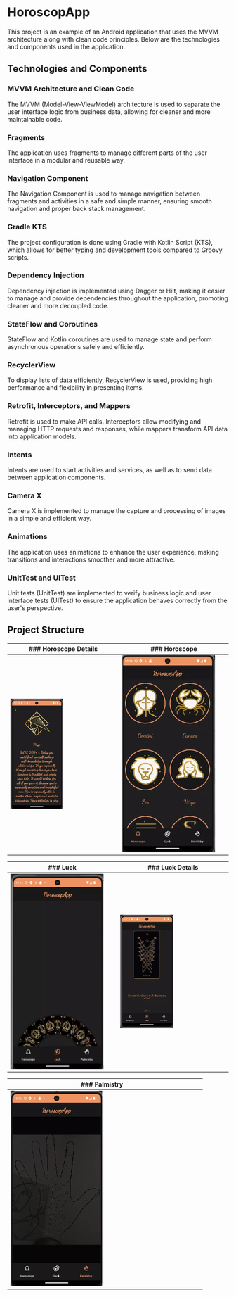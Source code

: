# HoroscopApp

This project is an example of an Android application that uses the MVVM architecture along with clean code principles. Below are the technologies and components used in the application.

## Technologies and Components

### MVVM Architecture and Clean Code

The MVVM (Model-View-ViewModel) architecture is used to separate the user interface logic from business data, allowing for cleaner and more maintainable code.

### Fragments

The application uses fragments to manage different parts of the user interface in a modular and reusable way.

### Navigation Component

The Navigation Component is used to manage navigation between fragments and activities in a safe and simple manner, ensuring smooth navigation and proper back stack management.

### Gradle KTS

The project configuration is done using Gradle with Kotlin Script (KTS), which allows for better typing and development tools compared to Groovy scripts.

### Dependency Injection

Dependency injection is implemented using Dagger or Hilt, making it easier to manage and provide dependencies throughout the application, promoting cleaner and more decoupled code.

### StateFlow and Coroutines

StateFlow and Kotlin coroutines are used to manage state and perform asynchronous operations safely and efficiently.

### RecyclerView

To display lists of data efficiently, RecyclerView is used, providing high performance and flexibility in presenting items.

### Retrofit, Interceptors, and Mappers

Retrofit is used to make API calls. Interceptors allow modifying and managing HTTP requests and responses, while mappers transform API data into application models.

### Intents

Intents are used to start activities and services, as well as to send data between application components.

### Camera X

Camera X is implemented to manage the capture and processing of images in a simple and efficient way.

### Animations

The application uses animations to enhance the user experience, making transitions and interactions smoother and more attractive.

### UnitTest and UITest

Unit tests (UnitTest) are implemented to verify business logic and user interface tests (UITest) to ensure the application behaves correctly from the user's perspective.

## Project Structure


| ### Horoscope Details | ### Horoscope |
|---|---|
| <img src= "https://github.com/KiritoMoreno/HoroscopApp/blob/main/app/src/main/res/drawable/HoroscopUIDetails.webp" style="height: 20%; width:50%;"/> | <img src="https://github.com/KiritoMoreno/HoroscopApp/blob/main/app/src/main/res/drawable/HoroscopeUI.webp" style="height: 20%; width:90%;"/> |

| ### Luck  | ### Luck Details |
|---|---|
| <img src="https://github.com/KiritoMoreno/HoroscopApp/blob/main/app/src/main/res/drawable/LuckUI.webp" style="height: 50%; width:90%;"/> | <img src="https://github.com/KiritoMoreno/HoroscopApp/blob/main/app/src/main/res/drawable/LuckUIDetails.webp" style="height: 20%; width:50%;"/> |

| ### Palmistry  |  |
|---|---|
| <img src="https://github.com/KiritoMoreno/HoroscopApp/blob/main/app/src/main/res/drawable/PalmistryUI.webp" style="height: 20%; width:50%;"/> |  |